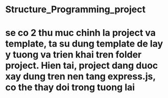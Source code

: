 # Structure_Programming_project

# se co 2 thu muc chinh la project va template, ta su dung template de lay y tuong va trien khai tren folder project. Hien tai, project dang duoc xay dung tren nen tang express.js, co the thay doi trong tuong lai
